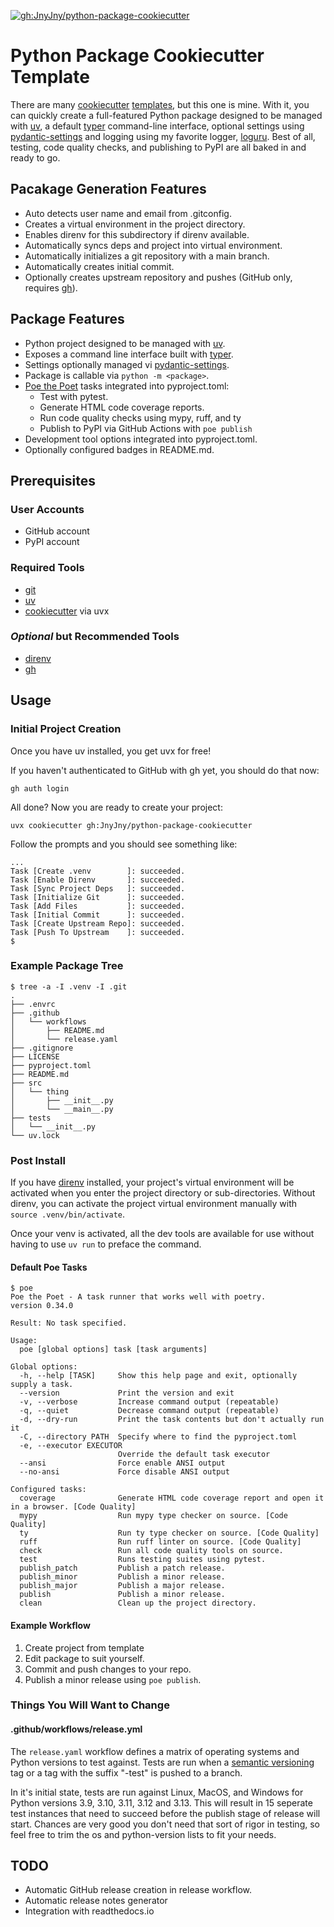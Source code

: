 [![gh:JnyJny/python-package-cookiecutter][python-package-cookiecutter-badge]][python-package-cookiecutter]

# Python Package Cookiecutter Template

There are many [cookiecutter][cookiecutter] [templates][templates],
but this one is mine. With it, you can quickly create a full-featured
Python package designed to be managed with [uv][uv], a default
[typer][typer] command-line interface, optional settings using
[pydantic-settings][pydantic-settings] and logging using my favorite
logger, [loguru][loguru]. Best of all, testing, code quality checks,
and publishing to PyPI are all baked in and ready to go.

## Pacakage Generation Features
- Auto detects user name and email from .gitconfig.
- Creates a virtual environment in the project directory.
- Enables direnv for this subdirectory if direnv available.
- Automatically syncs deps and project into virtual environment.
- Automatically initializes a git repository with a main branch.
- Automatically creates initial commit.
- Optionally creates upstream repository and pushes (GitHub only, requires [gh][gh]).

## Package Features
- Python project designed to be managed with [uv][uv].
- Exposes a command line interface built with [typer][typer].
- Settings optionally managed vi [pydantic-settings][pydantic-settings].
- Package is callable via `python -m <package>`.
- [Poe the Poet][poe] tasks integrated into pyproject.toml:
  - Test with pytest.
  - Generate HTML code coverage reports.
  - Run code quality checks using mypy, ruff, and ty
  - Publish to PyPI via GitHub Actions with `poe publish`
- Development tool options integrated into pyproject.toml.
- Optionally configured badges in README.md.

## Prerequisites

### User Accounts
- GitHub account
- PyPI account

### Required Tools
- [git][git]
- [uv][uv]
- [cookiecutter][cookiecutter] via uvx

### _Optional_ but Recommended Tools
- [direnv][direnv]
- [gh][gh]

## Usage

### Initial Project Creation

Once you have uv installed, you get uvx for free!

If you haven't authenticated to GitHub with gh yet, you should do that now:
```console
gh auth login
```

All done? Now you are ready to create your project:

```console
uvx cookiecutter gh:JnyJny/python-package-cookiecutter
```
Follow the prompts and you should see something like:

```console
...
Task [Create .venv        ]: succeeded.
Task [Enable Direnv       ]: succeeded.
Task [Sync Project Deps   ]: succeeded.
Task [Initialize Git      ]: succeeded.
Task [Add Files           ]: succeeded.
Task [Initial Commit      ]: succeeded.
Task [Create Upstream Repo]: succeeded.
Task [Push To Upstream    ]: succeeded.
$
```

### Example Package Tree
```console
$ tree -a -I .venv -I .git
.
├── .envrc
├── .github
│   └── workflows
│       ├── README.md
│       └── release.yaml
├── .gitignore
├── LICENSE
├── pyproject.toml
├── README.md
├── src
│   └── thing
│       ├── __init__.py
│       └── __main__.py
├── tests
│   └── __init__.py
└── uv.lock
```

### Post Install

If you have [direnv][direnv] installed, your project's virtual
environment will be activated when you enter the project directory or
sub-directories. Without direnv, you can activate the project virtual
environment manually with `source .venv/bin/activate`.

Once your venv is activated, all the dev tools are available for use
without having to use `uv run` to preface the command.


#### Default Poe Tasks 

```console
$ poe
Poe the Poet - A task runner that works well with poetry.
version 0.34.0

Result: No task specified.

Usage:
  poe [global options] task [task arguments]

Global options:
  -h, --help [TASK]     Show this help page and exit, optionally supply a task.
  --version             Print the version and exit
  -v, --verbose         Increase command output (repeatable)
  -q, --quiet           Decrease command output (repeatable)
  -d, --dry-run         Print the task contents but don't actually run it
  -C, --directory PATH  Specify where to find the pyproject.toml
  -e, --executor EXECUTOR
                        Override the default task executor
  --ansi                Force enable ANSI output
  --no-ansi             Force disable ANSI output

Configured tasks:
  coverage              Generate HTML code coverage report and open it in a browser. [Code Quality]
  mypy                  Run mypy type checker on source. [Code Quality]
  ty                    Run ty type checker on source. [Code Quality]
  ruff                  Run ruff linter on source. [Code Quality]
  check                 Run all code quality tools on source.
  test                  Runs testing suites using pytest.
  publish_patch         Publish a patch release.
  publish_minor         Publish a minor release.
  publish_major         Publish a major release.
  publish               Publish a minor release.
  clean                 Clean up the project directory.
```

#### Example Workflow

1. Create project from template
1. Edit package to suit yourself.
1. Commit and push changes to your repo.
1. Publish a minor release using `poe publish`.

### Things You Will Want to Change

#### .github/workflows/release.yml

The `release.yaml` workflow defines a matrix of operating systems and
Python versions to test against. Tests are run when a [semantic
versioning][semantic-version] tag or a tag with the suffix "-test" is
pushed to a branch.

In it's initial state, tests are run against Linux, MacOS, and Windows
for Python versions 3.9, 3.10, 3.11, 3.12 and 3.13. This will
result in 15 seperate test instances that need to succeed before
the publish stage of release will start. Chances are very good
you don't need that sort of rigor in testing, so feel free to
trim the os and python-version lists to fit your needs.


## TODO
- Automatic GitHub release creation in release workflow.
- Automatic release notes generator
- Integration with readthedocs.io


<!-- End Links -->
[python-package-cookiecutter-badge]: https://img.shields.io/badge/Made_With_Cookiecutter-python--package--cookiecutter-green?style=for-the-badge
[python-package-cookiecutter]: https://github.com/JnyJny/python-package-cookiecutter
[cookiecutter]: https://cookiecutter.readthedocs.io/en/stable/index.html
[templates]: https://www.cookiecutter.io/templates
[poe]: https://poethepoet.natn.io
[git]: https://git-scm.com/downloads
[uv]: https://docs.astral.sh/uv/
[direnv]: https://direnv.net
[gh]: https://github.com/cli/cli
[typer]: https://typer.tiangolo.com
[loguru]: https://loguru.readthedocs.io/en/stable/
[pydantic-settings]: https://docs.pydantic.dev/latest/api/pydantic_settings/
[semantic-version]: https://semver.org
